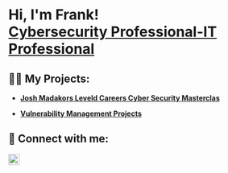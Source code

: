 <h1>Hi, I'm Frank! <br/><a href="[[https://www.linkedin.com/in/Fra](https://www.linkedin.com/in/francisco-cordero-1924b317/)/](https://www.linkedin.com/in/francisco-cordero-1924b317/)">Cybersecurity Professional-IT Professional</a>

<h2>👨‍💻 My Projects:</h2>

  - **[Josh Madakors Leveld Careers Cyber Security Masterclas](https://github.com/fcordero729/Azure-SOC)**
  
  - **[Vulnerability Management Projects](https://github.com/fcordero729/Vulnerability-Management-Program/blob/main/README.md)**

<h2> 🤳 Connect with me:</h2>


[<img align="left" alt="Francisco Cordero | LinkedIn" width="22px" src="https://cdn.jsdelivr.net/npm/simple-icons@v3/icons/linkedin.svg" />][linkedin]


[linkedin]: https://www.linkedin.com/in/francisco-cordero-1924b317/

<!--
**joshmadakor1/joshmadakor1** is a ✨ _special_ ✨ repository because its `README.md` (this file) appears on your GitHub profile.

Here are some ideas to get you started:

- 🔭 I’m currently working on ...
- 🌱 I’m currently learning ...
- 👯 I’m looking to collaborate on ...
- 🤔 I’m looking for help with ...
- 💬 Ask me about ...
- 📫 How to reach me: ...
- 😄 Pronouns: ...
- ⚡ Fun fact: ...
-->
